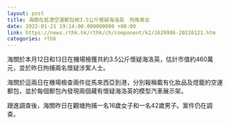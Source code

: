 ```yaml
---
layout: post
title: 海關在抵港空運郵包檢3.5公斤懷疑海洛英　拘兩男女
date: 2022-01-21 19:14:00.000000000 +08:00
link: https://news.rthk.hk/rthk/ch/component/k2/1629986-20220121.htm
categories: rthk
---
```


海關於本月12日和13日在機場檢獲共約3.5公斤懷疑海洛英，估計市值約460萬元，並於昨日拘捕兩名懷疑涉案人士。

海關於這兩日在機場檢查兩件從馬來西亞到港，分別報稱載有化妝品及燈籠的空運郵包，並於每個郵包內發現兩個藏有懷疑海洛英的模型汽車展示架。

跟進調查後，海關昨日在觀塘拘捕一名16歲女子和一名42歲男子。案件仍在調查。
